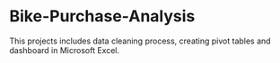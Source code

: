 # Bike-Purchase-Analysis

This projects includes data cleaning process, creating pivot tables and dashboard in Microsoft Excel. 
